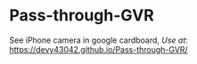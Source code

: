 # Pass-through-GVR
See iPhone camera in google cardboard,
*Use at*: https://devy43042.github.io/Pass-through-GVR/
